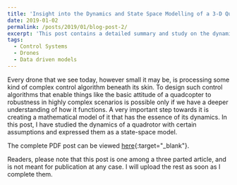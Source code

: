 ```yaml
---
title: 'Insight into the Dynamics and State Space Modelling of a 3-D Quadrotor'
date: 2019-01-02
permalink: /posts/2019/01/blog-post-2/
excerpt: 'This post contains a detailed summary and study on the dynamics of a quadcopter/quadrotor along with the derivation of Space-state model for it from scratch.'
tags:
  - Control Systems
  - Drones
  - Data driven models
---
```


Every drone that we see today, however small it may be, is processing some kind of complex control algorithm beneath its skin. To design such control algorithms that enable things like the basic attitude of a quadcopter to robustness in highly complex scenarios is possible only if we have a deeper understanding of how it functions. A very important step towards it is creating a mathematical model of it that has the essence of its dynamics. In this post, I have studied the dynamics of a quadrotor with certain assumptions and expressed them as a state-space model.

The complete PDF post can be viewed [here](https://arxiv.org/abs/1901.01051v1){:target="_blank"}.

Readers, please note that this post is one among a three parted article, and is not meant for publication at any case. I will upload the rest as soon as I complete them.